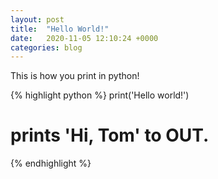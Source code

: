 ```yaml
---
layout: post
title:  "Hello World!"
date:   2020-11-05 12:10:24 +0000
categories: blog
---
```

This is how you print in python!

{% highlight python %}
print('Hello world!')
# prints 'Hi, Tom' to OUT.
{% endhighlight %}
